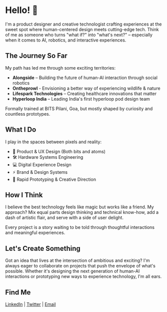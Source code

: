 # Hello! 👋

I'm a product designer and creative technologist crafting experiences at the sweet spot where human-centered design meets cutting-edge tech. Think of me as someone who turns "what if?" into "what's next?" – especially when it comes to AI, robotics, and interactive experiences.

## The Journey So Far

My path has led me through some exciting territories:
- **Alongside** – Building the future of human-AI interaction through social robotics
- **Ontheprowl** - Envisioning a better way of experiencing wildlife & nature
- **Lifespark Technologies** – Creating healthcare innovations that matter
- **Hyperloop India** – Leading India's first hyperloop pod design team

Formally trained at BITS Pilani, Goa, but mostly shaped by curiosity and countless prototypes.

## What I Do

I play in the spaces between pixels and reality:

- 🎨 Product & UX Design (Both bits and atoms)
- 🛠 Hardware Systems Engineering
- 💻 Digital Experience Design
- ⚡️ Brand & Design Systems
- 🚀 Rapid Prototyping & Creative Direction

## How I Think

I believe the best technology feels like magic but works like a friend. My approach? Mix equal parts design thinking and technical know-how, add a dash of artistic flair, and serve with a side of user delight.

Every project is a story waiting to be told through thoughtful interactions and meaningful experiences.

## Let's Create Something

Got an idea that lives at the intersection of ambitious and exciting? I'm always eager to collaborate on projects that push the envelope of what's possible. Whether it's designing the next generation of human-AI interactions or prototyping new ways to experience technology, I'm all ears.

## Find Me

[LinkedIn](https://www.linkedin.com/in/sairajsk) | [Twitter](https://twitter.com/sairajsk) | [Email](mailto:sairaj.khope2809@gmail.com) 